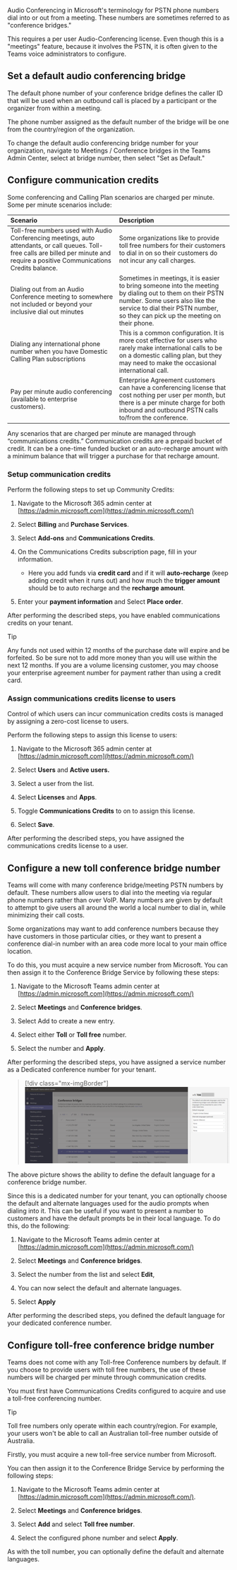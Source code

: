 Audio Conferencing in Microsoft's terminology for PSTN phone numbers dial into or out from a meeting. These numbers are sometimes referred to as "conference bridges."

This requires a per user Audio-Conferencing license. Even though this is a "meetings" feature, because it involves the PSTN, it is often given to the Teams voice administrators to configure.

## Set a default audio conferencing bridge

The default phone number of your conference bridge defines the caller ID that will be used when an outbound call is placed by a participant or the organizer from within a meeting.

The phone number assigned as the default number of the bridge will be one from the country/region of the organization.

To change the default audio conferencing bridge number for your organization, navigate to Meetings / Conference bridges in the Teams Admin Center, select at bridge number, then select "Set as Default."

## Configure communication credits

Some conferencing and Calling Plan scenarios are charged per minute. Some per minute scenarios include:

| Scenario| Description|
| :--- | :--- |
| Toll-free numbers used with Audio Conferencing meetings, auto attendants, or call queues. Toll-free calls are billed per minute and require a positive Communications Credits balance.| Some organizations like to provide toll free numbers for their customers to dial in on so their customers do not incur any call charges.|
| Dialing out from an Audio Conference meeting to somewhere not included or beyond your inclusive dial out minutes| Sometimes in meetings, it is easier to bring someone into the meeting by dialing out to them on their PSTN number. Some users also like the service to dial their PSTN number, so they can pick up the meeting on their phone.|
| Dialing any international phone number when you have Domestic Calling Plan subscriptions| This is a common configuration. It is more cost effective for users who rarely make international calls to be on a domestic calling plan, but they may need to make the occasional international call.|
| Pay per minute audio conferencing (available to enterprise customers).| Enterprise Agreement customers can have a conferencing license that cost nothing per user per month, but there is a per minute charge for both inbound and outbound PSTN calls to/from the conference.|

Any scenarios that are charged per minute are managed through “communications credits.” Communication credits are a prepaid bucket of credit. It can be a one-time funded bucket or an auto-recharge amount with a minimum balance that will trigger a purchase for that recharge amount.

### Setup communication credits

Perform the following steps to set up Community Credits:

1. Navigate to the Microsoft 365 admin center at [https://admin.microsoft.com](https://admin.microsoft.com/)

1. Select **Billing** and **Purchase Services**.

1. Select **Add-ons** and **Communications Credits**.

1. On the Communications Credits subscription page, fill in your information.

    - Here you add funds via **credit card** and if it will **auto-recharge** (keep adding credit when it runs out) and how much the **trigger amount** should be to auto recharge and the **recharge amount**.

1. Enter your **payment information** and Select **Place order**.

After performing the described steps, you have enabled communications credits on your tenant.

> [!TIP]
> Any funds not used within 12 months of the purchase date will expire and be forfeited. So be sure not to add more money than you will use within the next 12 months.
> If you are a volume licensing customer, you may choose your enterprise agreement number for payment rather than using a credit card.

### Assign communications credits license to users

Control of which users can incur communication credits costs is managed by assigning a zero-cost license to users.

Perform the following steps to assign this license to users:

1. Navigate to the Microsoft 365 admin center at [https://admin.microsoft.com](https://admin.microsoft.com/)

1. Select **Users** and **Active users.**

1. Select a user from the list.

1. Select **Licenses** and **Apps**.

1. Toggle **Communications Credits** to on to assign this license.

1. Select **Save**.

After performing the described steps, you have assigned the communications credits license to a user.

## Configure a new toll conference bridge number

Teams will come with many conference bridge/meeting PSTN numbers by default. These numbers allow users to dial into the meeting via regular phone numbers rather than over VoIP. Many numbers are given by default to attempt to give users all around the world a local number to dial in, while minimizing their call costs.

Some organizations may want to add conference numbers because they have customers in those particular cities, or they want to present a conference dial-in number with an area code more local to your main office location.

To do this, you must acquire a new service number from Microsoft. You can then assign it to the Conference Bridge Service by following these steps:

1. Navigate to the Microsoft Teams admin center at [https://admin.microsoft.com](https://admin.microsoft.com/)

1. Select **Meetings** and **Conference bridges**.

1. Select Add to create a new entry.

1. Select either **Toll** or **Toll free** number.

1. Select the number and **Apply**.

After performing the described steps, you have assigned a service number as a Dedicated conference number for your tenant.

> [!div class="mx-imgBorder"]
> [ ![Conference bridge configuration in the Teams Admin Center](../media/conference-bridges-settings.png) ](../media/conference-bridges-settings.png#lightbox)

The above picture shows the ability to define the default language for a conference bridge number.

Since this is a dedicated number for your tenant, you can optionally choose the default and alternate languages used for the audio prompts when dialing into it. This can be useful if you want to present a number to customers and have the default prompts be in their local language. To do this, do the following:

1. Navigate to the Microsoft Teams admin center at [https://admin.microsoft.com](https://admin.microsoft.com/)

1. Select **Meetings** and **Conference bridges**.

1. Select the number from the list and select **Edit**,

1. You can now select the default and alternate languages.

1. Select **Apply**

After performing the described steps, you defined the default language for your dedicated conference number.

## Configure toll-free conference bridge number

Teams does not come with any Toll-free Conference numbers by default. If you choose to provide users with toll free numbers, the use of these numbers will be charged per minute through communication credits.

You must first have Communications Credits configured to acquire and use a toll-free conferencing number.

> [!TIP]
> Toll free numbers only operate within each country/region. For example, your users won't be able to call an Australian toll-free number outside of Australia.

Firstly, you must acquire a new toll-free service number from Microsoft.

You can then assign it to the Conference Bridge Service by performing the following steps:

1. Navigate to the Microsoft Teams admin center at [https://admin.microsoft.com](https://admin.microsoft.com/).

1. Select **Meetings** and **Conference bridges**.

1. Select **Add** and select **Toll free number**.

1. Select the configured phone number and select **Apply**.

As with the toll number, you can optionally define the default and alternate languages.

